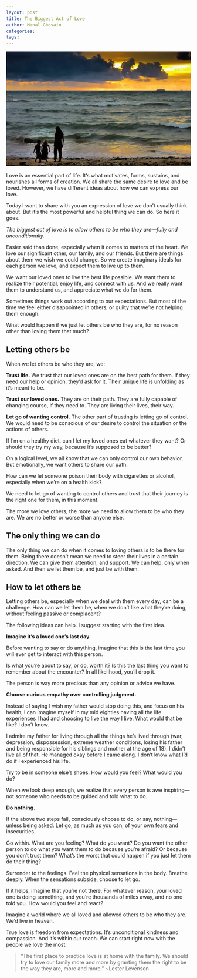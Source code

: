 ```yaml
---
layout: post
title: The Biggest Act of Love
author: Manal Ghosain
categories:
tags:
---
```


![Family by the ocean](/images/family-by-ocean.jpg)

Love is an essential part of life. It’s what motivates, forms, sustains, and nourishes all forms of creation. We all share the same desire to love and be loved. However, we have different ideas about how we can express our love.

Today I want to share with you an expression of love we don’t usually think about. But it’s the most powerful and helpful thing we can do. So here it goes.

*The biggest act of love is to allow others to be who they are—fully and unconditionally.*

Easier said than done, especially when it comes to matters of the heart. We love our significant other, our family, and our friends. But there are things about them we wish we could change. So we create imaginary ideals for each person we love, and expect them to live up to them.

We want our loved ones to live the best life possible. We want them to realize their potential, enjoy life, and connect with us. And we really want them to understand us, and appreciate what we do for them.

Sometimes things work out according to our expectations. But most of the time we feel either disappointed in others, or guilty that we’re not helping them enough.

What would happen if we just let others be who they are, for no reason other than loving them that much?

## Letting others be

When we let others be who they are, we:

**Trust life.** We trust that our loved ones are on the best path for them. If they need our help or opinion, they’d ask for it. Their unique life is unfolding as it’s meant to be.

**Trust our loved ones.** They are on their path. They are fully capable of changing course, if they need to. They are living their lives, their way.

**Let go of wanting control.** The other part of trusting is letting go of control. We would need to be conscious of our desire to control the situation or the actions of others.

If I’m on a healthy diet, can I let my loved ones eat whatever they want? Or should they try my way, because it’s supposed to be better?

On a logical level, we all know that we can only control our own behavior. But emotionally, we want others to share our path.

How can we let someone poison their body with cigarettes or alcohol, especially when we’re on a health kick?

We need to let go of wanting to control others and trust that their journey is the right one for them, in this moment.

The more we love others, the more we need to allow them to be who they are. We are no better or worse than anyone else.

## The only thing we can do

The only thing we can do when it comes to loving others is to be there for them. Being there doesn’t mean we need to steer their lives in a certain direction. We can give them attention, and support. We can help, only when asked. And then we let them be, and just be with them.

## How to let others be

Letting others be, especially when we deal with them every day, can be a challenge. How can we let them be, when we don’t like what they’re doing, without feeling passive or complacent?

The following ideas can help. I suggest starting with the first idea.

**Imagine it’s a loved one’s last day.**

Before wanting to say or do anything, imagine that this is the last time you will ever get to interact with this person.

Is what you’re about to say, or do, worth it? Is this the last thing you want to remember about the encounter? In all likelihood, you’ll drop it.

The person is way more precious than any opinion or advice we have.

**Choose curious empathy over controlling judgment.**

Instead of saying I wish my father would stop doing this, and focus on his health, I can imagine myself in my mid eighties having all the life experiences I had and choosing to live the way I live. What would that be like? I don’t know.

I admire my father for living through all the things he’s lived through (war, depression, dispossession, extreme weather conditions, losing his father and being responsible for his siblings and mother at the age of 18). I didn’t live all of that. He managed okay before I came along. I don’t know what I’d do if I experienced his life.

Try to be in someone else’s shoes. How would you feel? What would you do?

When we look deep enough, we realize that every person is awe inspiring—not someone who needs to be guided and told what to do.

**Do nothing.**

If the above two steps fail, consciously choose to do, or say, nothing—unless being asked. Let go, as much as you can, of your own fears and insecurities.

Go within. What are you feeling? What do you want? Do you want the other person to do what you want them to do because you’re afraid? Or because you don’t trust them? What’s the worst that could happen if you just let them do their thing?

Surrender to the feelings. Feel the physical sensations in the body. Breathe deeply. When the sensations subside, choose to let go.

If it helps, imagine that you’re not there. For whatever reason, your loved one is doing something, and you’re thousands of miles away, and no one told you. How would you feel and react?

Imagine a world where we all loved and allowed others to be who they are. We’d live in heaven.

True love is freedom from expectations. It’s unconditional kindness and compassion. And it’s within our reach. We can start right now with the people we love the most.

> “The first place to practice love is at home with the family. We should try to love our family more and more by granting them the right to be the way they are, more and more.” ~Lester Levenson